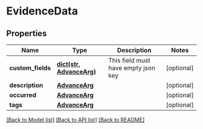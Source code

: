 # EvidenceData

## Properties
Name | Type | Description | Notes
------------ | ------------- | ------------- | -------------
**custom_fields** | [**dict(str, AdvanceArg)**](AdvanceArg.md) | This field must have empty json key | [optional] 
**description** | [**AdvanceArg**](AdvanceArg.md) |  | [optional] 
**occurred** | [**AdvanceArg**](AdvanceArg.md) |  | [optional] 
**tags** | [**AdvanceArg**](AdvanceArg.md) |  | [optional] 

[[Back to Model list]](README.md#documentation-for-models) [[Back to API list]](README.md#documentation-for-api-endpoints) [[Back to README]](README.md)


